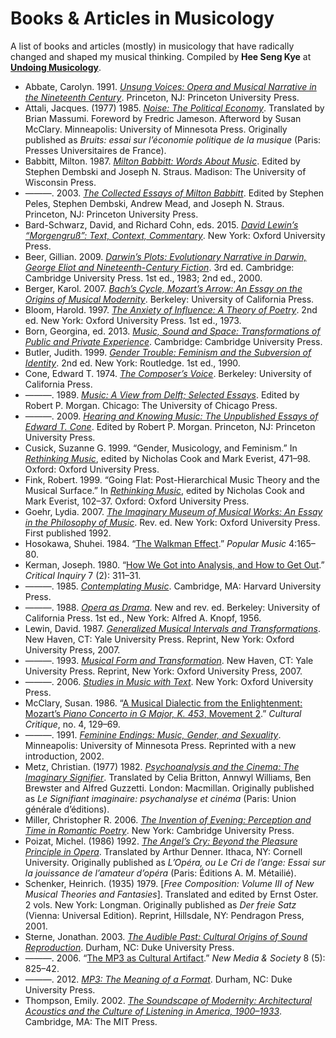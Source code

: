 # Books & Articles in Musicology

A list of books and articles (mostly) in musicology that have radically changed and shaped my musical thinking. Compiled by **Hee Seng Kye** at [**Undoing Musicology**](http://undoingmusicology.com).

* Abbate, Carolyn. 1991. [*Unsung Voices: Opera and Musical Narrative in the Nineteenth Century*](https://www.amazon.com/Unsung-Voices-Carolyn-Abbate/dp/0691026084/). Princeton, NJ: Princeton University Press.
* Attali, Jacques. (1977) 1985. [*Noise: The Political Economy*](https://www.amazon.com/Noise-Political-Economy-History-Literature/dp/0816612870/). Translated by Brian Massumi. Foreword by Fredric Jameson. Afterword by Susan McClary. Minneapolis: University of Minnesota Press. Originally published as *Bruits: essai sur l’économie politique de la musique* (Paris: Presses Universitaires de France).
* Babbitt, Milton. 1987. [*Milton Babbitt: Words About Music*](https://www.amazon.com/Milton-Babbitt-Words-Madison-Lectures/dp/0299107949). Edited by Stephen Dembski and Joseph N. Straus. Madison: The University of Wisconsin Press.
* ———. 2003. [*The Collected Essays of Milton Babbitt*](https://www.amazon.com/Collected-Essays-Milton-Babbitt/dp/0691155402/). Edited by Stephen Peles, Stephen Dembski, Andrew Mead, and Joseph N. Straus. Princeton, NJ: Princeton University Press.
* Bard-Schwarz, David, and Richard Cohn, eds. 2015. [*David Lewin’s “Morgengruß”: Text, Context, Commentary*](https://www.amazon.com/David-Lewins-Morgengruß-Context-Commentary/dp/019984478X/). New York: Oxford University Press.
* Beer, Gillian. 2009. [*Darwin’s Plots: Evolutionary Narrative in Darwin, George Eliot and Nineteenth-Century Fiction*](https://www.amazon.com/Darwins-Plots-Evolutionary-Narrative-Nineteenth-Century/dp/0521743613/). 3rd ed. Cambridge: Cambridge University Press. 1st ed., 1983; 2nd ed., 2000.
* Berger, Karol. 2007. [*Bach’s Cycle, Mozart’s Arrow: An Essay on the Origins of Musical Modernity*](https://www.amazon.com/Bachs-Cycle-Mozarts-Arrow-Modernity/dp/0520257979/). Berkeley: University of California Press.
* Bloom, Harold. 1997. [*The Anxiety of Influence: A Theory of Poetry*](https://www.amazon.com/Anxiety-Influence-Theory-Poetry/dp/0195112210/). 2nd ed. New York: Oxford University Press. 1st ed., 1973.
* Born, Georgina, ed. 2013. [*Music, Sound and Space: Transformations of Public and Private Experience*](https://www.amazon.com/Music-Sound-Space-Transformations-Experience/dp/1107504120/). Cambridge: Cambridge University Press.
* Butler, Judith. 1999. [*Gender Trouble: Feminism and the Subversion of Identity*](https://www.amazon.com/Gender-Trouble-Feminism-Subversion-Routledge/dp/0415389550/). 2nd ed. New York: Routledge. 1st ed., 1990.
* Cone, Edward T. 1974. [*The Composer’s Voice*](http://www.ucpress.edu/op.php?isbn=9780520046474). Berkeley: University of California Press.
* ———. 1989. [*Music: A View from Delft; Selected Essays*](https://www.amazon.com/Music-View-Delft-Selected-Essays/dp/0226114708/). Edited by Robert P. Morgan. Chicago: The University of Chicago Press.
* ———. 2009. [*Hearing and Knowing Music: The Unpublished Essays of Edward T. Cone*](https://www.amazon.com/Hearing-Knowing-Music-Unpublished-Essays/dp/0691140111/). Edited by Robert P. Morgan. Princeton, NJ: Princeton University Press.
* Cusick, Suzanne G. 1999. “Gender, Musicology, and Feminism.” In [*Rethinking Music*](https://www.amazon.com/Rethinking-Music-Nick-Cook/dp/019879004X/), edited by Nicholas Cook and Mark Everist, 471–98. Oxford: Oxford University Press.
* Fink, Robert. 1999. “Going Flat: Post-Hierarchical Music Theory and the Musical Surface.” In [*Rethinking Music*](https://www.amazon.com/Rethinking-Music-Nick-Cook/dp/019879004X/), edited by Nicholas Cook and Mark Everist, 102–37. Oxford: Oxford University Press.
* Goehr, Lydia. 2007. [*The Imaginary Museum of Musical Works: An Essay in the Philosophy of Music*](https://www.amazon.com/Imaginary-Museum-Musical-Works-Philosophy/dp/0195324781/). Rev. ed. New York: Oxford University Press. First published 1992.
* Hosokawa, Shuhei. 1984. “[The Walkman Effect](http://www.jstor.org/stable/853362).” *Popular Music* 4:165–80.
* Kerman, Joseph. 1980. “[How We Got into Analysis, and How to Get Out](http://www.jstor.org/stable/1343130).” *Critical Inquiry* 7 (2): 311–31.
* ———. 1985. [*Contemplating Music*](https://www.amazon.com/Contemplating-Music-Challenges-Joseph-Kerman/dp/0674166787/). Cambridge, MA: Harvard University Press.
* ———. 1988. [*Opera as Drama*](https://www.amazon.com/Opera-as-Drama-Fiftieth-Anniversary/dp/0520246926). New and rev. ed. Berkeley: University of California Press. 1st ed., New York: Alfred A. Knopf, 1956.
* Lewin, David. 1987. [*Generalized Musical Intervals and Transformations*](https://www.amazon.com/Generalized-Musical-Intervals-Transformations-David/dp/0199759944/). New Haven, CT: Yale University Press. Reprint, New York: Oxford University Press, 2007.
* ———. 1993. [*Musical Form and Transformation*](https://www.amazon.com/Musical-Form-Transformation-Analytic-Essays/dp/0199759952/). New Haven, CT: Yale University Press. Reprint, New York: Oxford University Press, 2007.
* ———. 2006. [*Studies in Music with Text*](https://www.amazon.com/Studies-Music-Text-Oxford-Theory/dp/0195397037/). New York: Oxford University Press.
* McClary, Susan. 1986. “[A Musical Dialectic from the Enlightenment: Mozart’s *Piano Concerto in G Major, K. 453*, Movement 2](http://www.jstor.org/stable/1354338).” *Cultural Critique*, no. 4, 129–69.
* ———. 1991. [*Feminine Endings: Music, Gender, and Sexuality*](https://www.amazon.com/Feminine-Endings-Music-Gender-Sexuality/dp/0816641897/). Minneapolis: University of Minnesota Press. Reprinted with a new introduction, 2002.
* Metz, Christian. (1977) 1982. [*Psychoanalysis and the Cinema: The Imaginary Signifier*](https://www.amazon.com/Imaginary-Signifier-Psychoanalysis-Cinema/dp/0253203805/). Translated by Celia Britton, Annwyl Williams, Ben Brewster and Alfred Guzzetti. London: Macmillan. Originally published as *Le Signifiant imaginaire: psychanalyse et cinéma* (Paris: Union générale d’éditions).
* Miller, Christopher R. 2006. [*The Invention of Evening: Perception and Time in Romantic Poetry*](https://www.amazon.com/Invention-Evening-Perception-Cambridge-Romanticism/dp/0521123496/). New York: Cambridge University Press.
* Poizat, Michel. (1986) 1992. [*The Angel’s Cry: Beyond the Pleasure Principle in Opera*](https://www.amazon.com/Angels-Cry-Beyond-Pleasure-Principle/dp/0801423880/). Translated by Arthur Denner. Ithaca, NY: Cornell University. Originally published as *L’Opéra, ou Le Cri de l’ange: Essai sur la jouissance de l’amateur d’opéra* (Paris: Éditions A. M. Métailié).
* Schenker, Heinrich. (1935) 1979. [*Free Composition: Volume III of New Musical Theories and Fantasies*]. Translated and edited by Ernst Oster. 2 vols. New York: Longman. Originally published as *Der freie Satz* (Vienna: Universal Edition). Reprint, Hillsdale, NY: Pendragon Press, 2001.
* Sterne, Jonathan. 2003. [*The Audible Past: Cultural Origins of Sound Reproduction*](https://www.amazon.com/Audible-Past-Cultural-Origins-Reproduction/dp/082233013X/). Durham, NC: Duke University Press.
* ———. 2006. “[The MP3 as Cultural Artifact](http://sterneworks.org/mp3.pdf).” *New Media & Society* 8 (5): 825–42.
* ———. 2012. [*MP3: The Meaning of a Format*](https://www.amazon.com/MP3-Meaning-Format-Storage-Transmission/dp/0822352877/). Durham, NC: Duke University Press.
* Thompson, Emily. 2002. [*The Soundscape of Modernity: Architectural Acoustics and the Culture of Listening in America, 1900–1933*](https://www.amazon.com/Soundscape-Modernity-Architectural-Acoustics-1900-1933/dp/0262701065/). Cambridge, MA: The MIT Press.